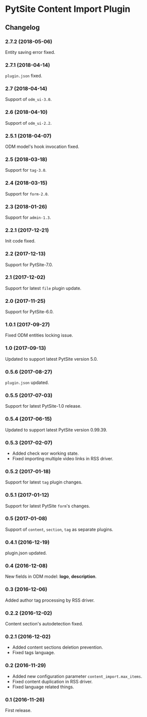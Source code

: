 # PytSite Content Import Plugin


## Changelog


### 2.7.2 (2018-05-06)

Entity saving error fixed.


### 2.7.1 (2018-04-14)

`plugin.json` fixed.


### 2.7 (2018-04-14)

Support of `odm_ui-3.0`.


### 2.6 (2018-04-10)

Support of `odm_ui-2.2`.


### 2.5.1 (2018-04-07)

ODM model's hook invocation fixed.


### 2.5 (2018-03-18)

Support for `tag-3.0`.


### 2.4 (2018-03-15)

Support for `form-2.0`.


### 2.3 (2018-01-26)

Support for `admin-1.3`.


### 2.2.1 (2017-12-21)

Init code fixed.


### 2.2 (2017-12-13)

Support for PytSite-7.0.


### 2.1 (2017-12-02)

Support for latest `file` plugin update.


### 2.0 (2017-11-25)

Support for PytSite-6.0.


### 1.0.1 (2017-09-27)

Fixed ODM entities locking issue.


### 1.0 (2017-09-13)

Updated to support latest PytSite version 5.0.


### 0.5.6 (2017-08-27)

`plugin.json` updated.


### 0.5.5 (2017-07-03)

Support for latest PytSite-1.0 release.


### 0.5.4 (2017-06-15)

Updated to support latest PytSite version 0.99.39.


### 0.5.3 (2017-02-07)

- Added check wor working state.
- Fixed importing multiple video links in RSS driver.


### 0.5.2 (2017-01-18)

Support for latest `tag` plugin changes.


### 0.5.1 (2017-01-12)

Support for latest PytSite `form`'s changes.


### 0.5 (2017-01-08)

Support of `content`, `section`, `tag` as separate plugins.


### 0.4.1 (2016-12-19)

plugin.json updated.


### 0.4 (2016-12-08)

New fields in ODM model: **logo**, **description**.


### 0.3 (2016-12-06)

Added author tag processing by RSS driver.


### 0.2.2 (2016-12-02)

Content section's autodetection fixed.


### 0.2.1 (2016-12-02)

- Added content sections deletion prevention.
- Fixed tags language.


### 0.2 (2016-11-29)

- Added new configuration parameter `content_import.max_items`.
- Fixed content duplication in RSS driver.
- Fixed language related things.


### 0.1 (2016-11-26)

First release.
